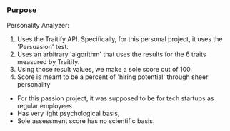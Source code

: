
### Purpose
Personality Analyzer:

1. Uses the Traitify API. Specifically, for this personal project, it uses the 'Persuasion' test.
2. Uses an arbitrary 'algorithm' that uses the results for the 6 traits measured by Traitify.
3. Using those result values, we make a sole score out of 100.
4. Score is meant to be a percent of 'hiring potential' through sheer personality
* For this passion project, it was supposed to be for tech startups as regular employees
* Has very light psychological basis, 
* Sole assessment score has no scientific basis. 
